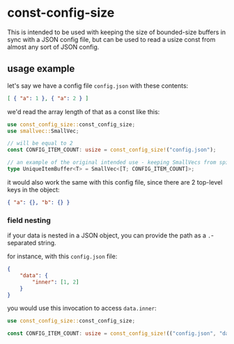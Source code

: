 # const-config-size

This is intended to be used with keeping the size of bounded-size buffers in sync with a JSON config file, but can be used to read a usize const from almost any sort of JSON config.

## usage example

let's say we have a config file `config.json` with these contents:
```json
[ { "a": 1 }, { "a": 2 } ]
```

we'd read the array length of that as a const like this:

```rust
use const_config_size::const_config_size;
use smallvec::SmallVec;

// will be equal to 2
const CONFIG_ITEM_COUNT: usize = const_config_size!("config.json");

// an example of the original intended use - keeping SmallVecs from spilling to heap
type UniqueItemBuffer<T> = SmallVec<[T; CONFIG_ITEM_COUNT]>;
```

it would also work the same with this config file, since there are 2 top-level keys in the object:

```json
{ "a": {}, "b": {} } 
```

### field nesting
if your data is nested in a JSON object, you can provide the path as a `.`-separated string.

for instance, with this `config.json` file:
```json
{
    "data": {
        "inner": [1, 2]
    }
}
```

you would use this invocation to access `data.inner`:

```rust
use const_config_size::const_config_size;

const CONFIG_ITEM_COUNT: usize = const_config_size!(("config.json", "data.inner"));
```